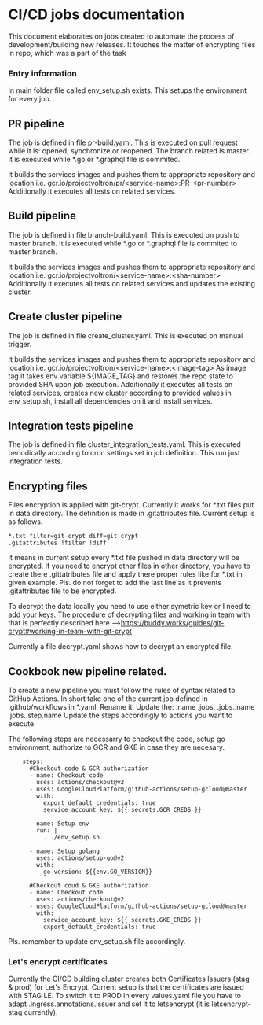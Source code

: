 # CI/CD jobs documentation
This document elaborates on jobs created to automate the process of development/building  new releases.
It touches the matter of encrypting files in repo, which was a part of the task

### Entry information
In main folder file called env_setup.sh exists. This setups the environment for every job.

## PR pipeline
The job is defined in file pr-build.yaml. This is executed on pull request while it is: opened, synchronize or reopened. The branch related is master.
It is executed while *.go or *.graphql file is commited.

It builds the services images and pushes them to appropriate repository and location i.e.
gcr.io/projectvoltron/pr/\<service-name\>:PR-\<pr-number\>
Additionally it executes all tests on related services.

## Build pipeline
The job is defined in file branch-build.yaml. This is executed on push to master branch.
It is executed while *.go or *.graphql file is commited to master branch.

It builds the services images and pushes them to appropriate repository and location i.e.
gcr.io/projectvoltron/\<service-name\>:\<sha-number\>
Additionally it executes all tests on related services and updates the existing cluster.

## Create cluster pipeline
The job is defined in file create_cluster.yaml. This is executed on manual trigger.

It builds the services images and pushes them to appropriate repository and location i.e.
gcr.io/projectvoltron/\<service-name\>:\<image-tag\>
As image tag it takes env variable ${IMAGE_TAG} and restores the repo state to provided SHA upon job execution.
Additionally it executes all tests on related services, creates new cluster according to provided values in env_setup.sh, install all dependencies on it and install services.

## Integration tests pipeline
The job is defined in file cluster_integration_tests.yaml. This is executed periodically according to cron settings set in job definition. This run just integration tests.

## Encrypting files
Files encryption is applied with git-crypt.
Currently it works for *.txt files put in data directory.
The definition is made in .gitattributes file.
Current setup is as follows.
```
*.txt filter=git-crypt diff=git-crypt
.gitattributes !filter !diff
```
It means in current setup every *.txt file pushed in data directory will be encrypted.
If you need to encrypt other files in other directory, you have to create there .gittatributes file and apply there proper rules like  for *.txt in given example. Pls. do not forget to add the last line as it prevents .gitattributes file to be encrypted.

To decrypt the data locally you need to use either symetric key or I need to add your keys.
The procedure of decrypting files and working in team with that is perfectly described here -->https://buddy.works/guides/git-crypt#working-in-team-with-git-crypt

Currently a file decrypt.yaml shows how to decrypt an encrypted file.

## Cookbook new pipeline related.
To create a new pipeline you must follow the rules of syntax related to GitHub Actions.
In short take one of the current job defined in .github/workflows in *.yaml. Rename it. Update the:
.name
.jobs.<jobs-name>
.jobs.<jobs-name>.name
.jobs.<jobs-name>.step.name
Update the steps accordingly to actions you want to execute.

The following steps are necessarry to checkout the code, setup go environment, authorize to GCR and GKE in case they are necesary.
```
    steps:    
      #Checkout code & GCR authorization
      - name: Checkout code
        uses: actions/checkout@v2
      - uses: GoogleCloudPlatform/github-actions/setup-gcloud@master
        with:
          export_default_credentials: true
          service_account_key: ${{ secrets.GCR_CREDS }}

      - name: Setup env
        run: |
          . ./env_setup.sh

      - name: Setup golang
        uses: actions/setup-go@v2
        with:
          go-version: ${{env.GO_VERSION}}

      #Checkout coud & GKE authorization
      - name: Checkout code
        uses: actions/checkout@v2
      - uses: GoogleCloudPlatform/github-actions/setup-gcloud@master
        with:
          service_account_key: ${{ secrets.GKE_CREDS }}
          export_default_credentials: true
```
Pls. remember to update env_setup.sh file accordingly.

### Let's encrypt certificates
Currently the CI/CD building cluster creates both Certificates Issuers (stag & prod) for Let's Encrypt. 
Current setup is that the certificates are issued with STAG LE. To switch it to PROD in every values.yaml file you have to adapt .ingress.annotations.issuer and set it to letsencrypt (it is letsencrypt-stag currently).


